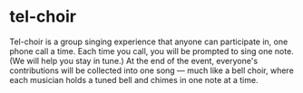 # tel-choir

Tel-choir is a group singing experience that anyone can participate in, one phone call a time. Each time you call, you will be prompted to sing one note. (We will help you stay in tune.) At the end of the event, everyone's contributions will be collected into one song — much like a bell choir, where each musician holds a tuned bell and chimes in one note at a time. 
